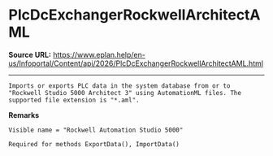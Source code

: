 # PlcDcExchangerRockwellArchitectAML

**Source URL:** https://www.eplan.help/en-us/Infoportal/Content/api/2026/PlcDcExchangerRockwellArchitectAML.html

---

```
Imports or exports PLC data in the system database from or to "Rockwell Studio 5000 Architect 3" using AutomationML files. The supported file extension is "*.aml".
```

  

**Remarks**

```
Visible name = "Rockwell Automation Studio 5000"
```

```
Required for methods ExportData(), ImportData()
```